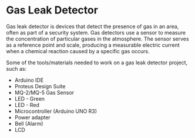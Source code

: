 # Gas Leak Detector
Gas leak detector is devices that detect the presence of gas in an area, often as part of a security system. Gas detectors use a sensor to measure the concentration of particular gases in the atmosphere. The sensor serves as a reference point and scale, producing a measurable electric current when a chemical reaction caused by a specific gas occurs.

Some of the tools/materials needed to work on a gas leak detector project, such as:
- Arduino IDE
- Proteus Design Suite
- MQ-2/MQ-5 Gas Sensor
- LED - Green
- LED - Red
- Microcontroller (Arduino UNO R3)
- Power adapter
- Bell (Alarm)
- LCD
